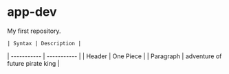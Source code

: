 # app-dev
My first repository.

	| Syntax | Description |
| ----------- | ----------- |
| Header | One Piece |
| Paragraph | adventure of future pirate king |
